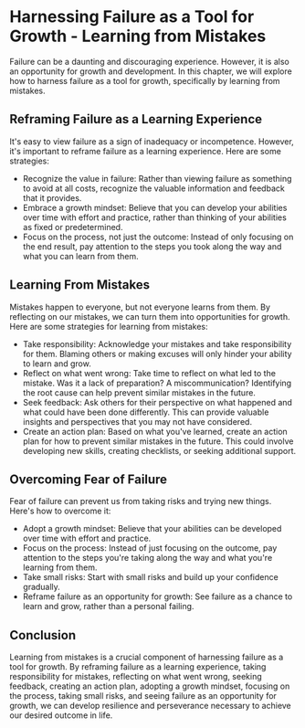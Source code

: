 Harnessing Failure as a Tool for Growth - Learning from Mistakes
=========================================================================

Failure can be a daunting and discouraging experience. However, it is also an opportunity for growth and development. In this chapter, we will explore how to harness failure as a tool for growth, specifically by learning from mistakes.

Reframing Failure as a Learning Experience
------------------------------------------

It's easy to view failure as a sign of inadequacy or incompetence. However, it's important to reframe failure as a learning experience. Here are some strategies:

* Recognize the value in failure: Rather than viewing failure as something to avoid at all costs, recognize the valuable information and feedback that it provides.
* Embrace a growth mindset: Believe that you can develop your abilities over time with effort and practice, rather than thinking of your abilities as fixed or predetermined.
* Focus on the process, not just the outcome: Instead of only focusing on the end result, pay attention to the steps you took along the way and what you can learn from them.

Learning From Mistakes
----------------------

Mistakes happen to everyone, but not everyone learns from them. By reflecting on our mistakes, we can turn them into opportunities for growth. Here are some strategies for learning from mistakes:

* Take responsibility: Acknowledge your mistakes and take responsibility for them. Blaming others or making excuses will only hinder your ability to learn and grow.
* Reflect on what went wrong: Take time to reflect on what led to the mistake. Was it a lack of preparation? A miscommunication? Identifying the root cause can help prevent similar mistakes in the future.
* Seek feedback: Ask others for their perspective on what happened and what could have been done differently. This can provide valuable insights and perspectives that you may not have considered.
* Create an action plan: Based on what you've learned, create an action plan for how to prevent similar mistakes in the future. This could involve developing new skills, creating checklists, or seeking additional support.

Overcoming Fear of Failure
--------------------------

Fear of failure can prevent us from taking risks and trying new things. Here's how to overcome it:

* Adopt a growth mindset: Believe that your abilities can be developed over time with effort and practice.
* Focus on the process: Instead of just focusing on the outcome, pay attention to the steps you're taking along the way and what you're learning from them.
* Take small risks: Start with small risks and build up your confidence gradually.
* Reframe failure as an opportunity for growth: See failure as a chance to learn and grow, rather than a personal failing.

Conclusion
----------

Learning from mistakes is a crucial component of harnessing failure as a tool for growth. By reframing failure as a learning experience, taking responsibility for mistakes, reflecting on what went wrong, seeking feedback, creating an action plan, adopting a growth mindset, focusing on the process, taking small risks, and seeing failure as an opportunity for growth, we can develop resilience and perseverance necessary to achieve our desired outcome in life.
